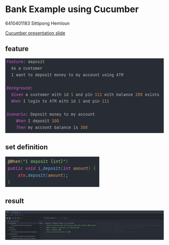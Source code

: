 # Bank Example using Cucumber

6410401183 Sittipong Hemloun

[Cucumber presentation slide](https://github.com/ladyusa/cucumber-atm/blob/master/cucumber.pdf)

## feature
<img src="feature.png" width="531" alt="">

## set definition
<img src="set-def.png" width="299" alt="">

## result
<img src="result.png" width="1594" alt="">